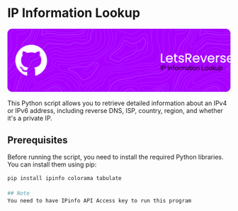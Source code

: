 # IP Information Lookup 

![Header](./github-header-image.png)

This Python script allows you to retrieve detailed information about an IPv4 or IPv6 address, including reverse DNS, ISP, country, region, and whether it's a private IP.

## Prerequisites

Before running the script, you need to install the required Python libraries. You can install them using pip:

```bash
pip install ipinfo colorama tabulate

## Note
You need to have IPinfo API Access key to run this program
